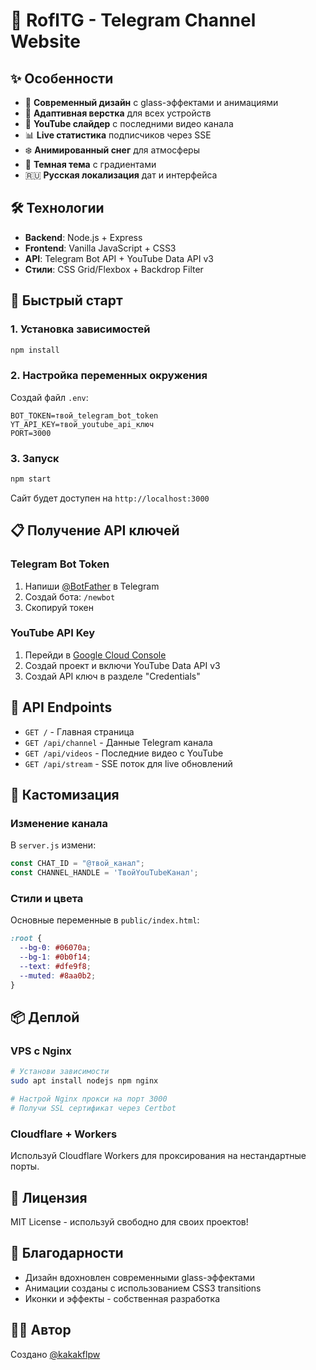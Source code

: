 # 🚀 RoflTG - Telegram Channel Website

## ✨ Особенности

- 🎨 **Современный дизайн** с glass-эффектами и анимациями
- 📱 **Адаптивная верстка** для всех устройств
- 🎥 **YouTube слайдер** с последними видео канала
- 📊 **Live статистика** подписчиков через SSE
- ❄️ **Анимированный снег** для атмосферы
- 🌙 **Темная тема** с градиентами
- 🇷🇺 **Русская локализация** дат и интерфейса

## 🛠 Технологии

- **Backend**: Node.js + Express
- **Frontend**: Vanilla JavaScript + CSS3
- **API**: Telegram Bot API + YouTube Data API v3
- **Стили**: CSS Grid/Flexbox + Backdrop Filter

## 🚀 Быстрый старт

### 1. Установка зависимостей
```bash
npm install
```

### 2. Настройка переменных окружения
Создай файл `.env`:
```env
BOT_TOKEN=твой_telegram_bot_token
YT_API_KEY=твой_youtube_api_ключ
PORT=3000
```

### 3. Запуск
```bash
npm start
```

Сайт будет доступен на `http://localhost:3000`

## 📋 Получение API ключей

### Telegram Bot Token
1. Напиши [@BotFather](https://t.me/BotFather) в Telegram
2. Создай бота: `/newbot`
3. Скопируй токен

### YouTube API Key
1. Перейди в [Google Cloud Console](https://console.cloud.google.com)
2. Создай проект и включи YouTube Data API v3
3. Создай API ключ в разделе "Credentials"

## 🎯 API Endpoints

- `GET /` - Главная страница
- `GET /api/channel` - Данные Telegram канала
- `GET /api/videos` - Последние видео с YouTube
- `GET /api/stream` - SSE поток для live обновлений

## 🎨 Кастомизация

### Изменение канала
В `server.js` измени:
```javascript
const CHAT_ID = "@твой_канал";
const CHANNEL_HANDLE = 'ТвойYouTubeКанал';
```

### Стили и цвета
Основные переменные в `public/index.html`:
```css
:root {
  --bg-0: #06070a;
  --bg-1: #0b0f14;
  --text: #dfe9f8;
  --muted: #8aa0b2;
}
```

## 📦 Деплой

### VPS с Nginx
```bash
# Установи зависимости
sudo apt install nodejs npm nginx

# Настрой Nginx прокси на порт 3000
# Получи SSL сертификат через Certbot
```

### Cloudflare + Workers
Используй Cloudflare Workers для проксирования на нестандартные порты.

## 📄 Лицензия

MIT License - используй свободно для своих проектов!

## 🎉 Благодарности

- Дизайн вдохновлен современными glass-эффектами
- Анимации созданы с использованием CSS3 transitions
- Иконки и эффекты - собственная разработка

## 👨‍💻 Автор

Создано [@kakakflpw](https://t.me/kakakflpw)
